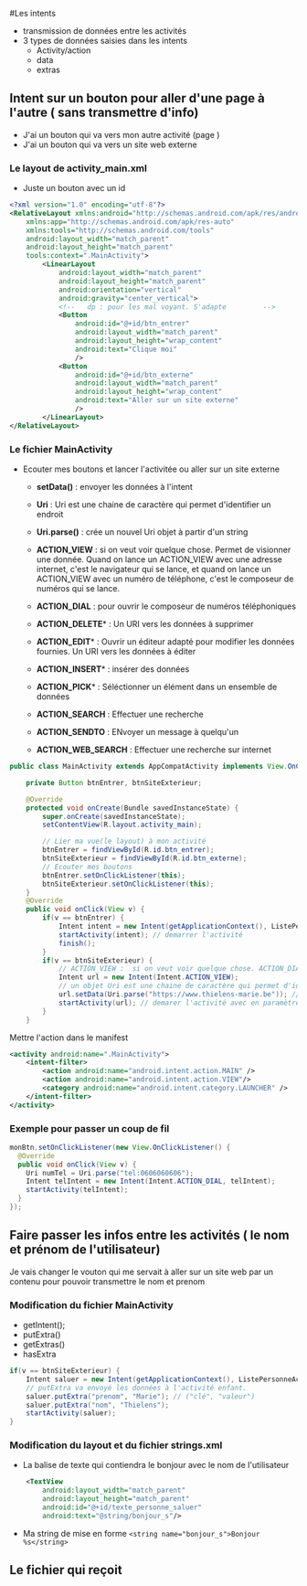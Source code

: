 #Les intents

- transmission de données entre les activités
- 3 types de données saisies dans les intents
    - Activity/action
    - data
    - extras

## Intent sur un bouton pour aller d'une page à l'autre ( sans transmettre d'info)

- J'ai un bouton qui va vers mon autre activité (page )
- J'ai un bouton qui va vers un site web externe

### Le layout de activity_main.xml

- Juste un bouton avec un id

```xml
<?xml version="1.0" encoding="utf-8"?>
<RelativeLayout xmlns:android="http://schemas.android.com/apk/res/android"
    xmlns:app="http://schemas.android.com/apk/res-auto"
    xmlns:tools="http://schemas.android.com/tools"
    android:layout_width="match_parent"
    android:layout_height="match_parent"
    tools:context=".MainActivity">
        <LinearLayout
            android:layout_width="match_parent"
            android:layout_height="match_parent"
            android:orientation="vertical"
            android:gravity="center_vertical">
            <!--   dp : pour les mal voyant. S'adapte         -->
            <Button
                android:id="@+id/btn_entrer"
                android:layout_width="match_parent"
                android:layout_height="wrap_content"
                android:text="Clique moi"
                />
            <Button
                android:id="@+id/btn_externe"
                android:layout_width="match_parent"
                android:layout_height="wrap_content"
                android:text="Aller sur un site externe"
                />
        </LinearLayout>
</RelativeLayout>
```

### Le fichier MainActivity

- Ecouter mes boutons et lancer l'activitée ou aller sur un site externe
    - **setData()** : envoyer les données à l'intent
    - **Uri** : Uri est une chaine de caractère qui permet d'identifier un endroit
    - **Uri.parse()** : crée un nouvel Uri objet à partir d'un string

    - **ACTION_VIEW** : si on veut voir quelque chose. Permet de visionner une donnée. Quand on lance un ACTION_VIEW avec une adresse internet, c'est le navigateur qui se lance, et quand on lance un ACTION_VIEW avec un numéro de téléphone, c'est le composeur de numéros qui se lance.
    - **ACTION_DIAL** :  pour ouvrir le composeur de numéros téléphoniques
    - **ACTION_DELETE*** : Un URI vers les données à supprimer
    - **ACTION_EDIT*** : Ouvrir un éditeur adapté pour modifier les données fournies. Un URI vers les données à éditer
    - **ACTION_INSERT*** :  insérer des données
    - **ACTION_PICK*** : Séléctionner un élément dans un ensemble de données
    - **ACTION_SEARCH** : Effectuer une recherche
    - **ACTION_SENDTO** : ENvoyer un message à quelqu'un
    - **ACTION_WEB_SEARCH** : Effectuer une recherche sur internet

```java
public class MainActivity extends AppCompatActivity implements View.OnClickListener{

    private Button btnEntrer, btnSiteExterieur;

    @Override
    protected void onCreate(Bundle savedInstanceState) {
        super.onCreate(savedInstanceState);
        setContentView(R.layout.activity_main);

        // Lier ma vue(le layout) à mon activité
        btnEntrer = findViewById(R.id.btn_entrer);
        btnSiteExterieur = findViewById(R.id.btn_externe);
        // Ecouter mes boutons
        btnEntrer.setOnClickListener(this);
        btnSiteExterieur.setOnClickListener(this);
    }
    @Override
    public void onClick(View v) {
        if(v == btnEntrer) {
            Intent intent = new Intent(getApplicationContext(), ListePersonneActivity.class);
            startActivity(intent); // demarrer l'activité
            finish();
        }
        if(v == btnSiteExterieur) {
            // ACTION_VIEW :  si on veut voir quelque chose. ACTION_DIAL pour ouvrir le composeur de numéros téléphoniques
            Intent url = new Intent(Intent.ACTION_VIEW);
            // un objet Uri est une chaine de caractère qui permet d'identifier un endroit
            url.setData(Uri.parse("https://www.thielens-marie.be")); // setData pour envoyer les données. Uri.parse() crée un nouvel Uri objet à partir d'un string
            startActivity(url); // demarer l'activité avec en paramètre l'intent
        }
    }
```
Mettre l'action dans le manifest

```xml
<activity android:name=".MainActivity">
    <intent-filter>
        <action android:name="android.intent.action.MAIN" />
        <action android:name="android.intent.action.VIEW"/>
        <category android:name="android.intent.category.LAUNCHER" />
    </intent-filter>
</activity>
```

### Exemple pour passer un coup de fil

```java
monBtn.setOnClickListener(new View.OnClickListener() {
  @Override
  public void onClick(View v) {
    Uri numTel = Uri.parse("tel:0606060606");
    Intent telIntent = new Intent(Intent.ACTION_DIAL, telIntent);
    startActivity(telIntent);
  }
});
```
## Faire passer les infos entre les activités ( le nom et prénom de l'utilisateur)
Je vais changer le vouton qui me servait à aller sur un site web par un contenu pour pouvoir transmettre le nom et prenom

### Modification du fichier MainActivity
- getIntent();
- putExtra()
- getExtras()
- hasExtra

```java
if(v == btnSiteExterieur) {
    Intent saluer = new Intent(getApplicationContext(), ListePersonneActivity.class);
    // putExtra va envoyé les données à l'activité enfant. 
    saluer.putExtra("prenom", "Marie"); // ("clé", "valeur")
    saluer.putExtra("nom", "Thielens");
    startActivity(saluer);
}
```

### Modification du layout et du fichier strings.xml

- La balise de texte qui contiendra le bonjour avec le nom de l'utilisateur

```xml
    <TextView
        android:layout_width="match_parent"
        android:layout_height="match_parent"
        android:id="@+id/texte_personne_saluer"
        android:text="@string/bonjour_s"/>
```

- Ma string de mise en forme
`<string name="bonjour_s">Bonjour %s</string>`

## Le fichier qui reçoit 

